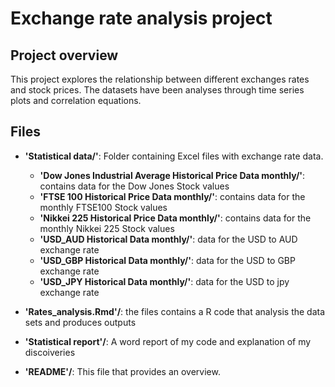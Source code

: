 # Exchange rate analysis project

## Project overview 
This project explores the relationship between different exchanges rates and stock prices. The datasets have been analyses through time series plots and correlation equations.

## Files
- **'Statistical data/'**: Folder containing Excel files with exchange rate data.
  - **'Dow Jones Industrial Average Historical Price Data monthly/'**: contains data for the Dow Jones Stock values
  - **'FTSE 100 Historical Price Data monthly/'**: contains data for the monthly FTSE100 Stock values
  - **'Nikkei 225 Historical Price Data monthly/'**: contains data for the monthly Nikkei 225 Stock values
  - **'USD_AUD Historical Data monthly/'**: data for the USD to AUD exchange rate
  - **'USD_GBP Historical Data monthly/'**:  data for the USD to GBP exchange rate
  - **'USD_JPY Historical Data monthly/'**:  data for the USD to jpy exchange rate
    
- **'Rates_analysis.Rmd'/**: the files contains a R code that analysis the data sets and produces outputs
- **'Statistical report'/**: A word report of my code and explanation of my discoiveries
- **'README'/**: This file that provides an overview.
